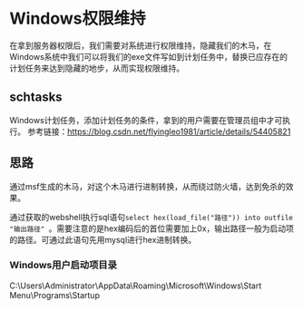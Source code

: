 # Windows权限维持
在拿到服务器权限后，我们需要对系统进行权限维持，隐藏我们的木马，在Windows系统中我们可以将我们的exe文件写如到计划任务中，替换已应存在的计划任务来达到隐藏的地步，从而实现权限维持。

## schtasks
Windows计划任务，添加计划任务的条件，拿到的用户需要在管理员组中才可执行。
参考链接：https://blog.csdn.net/flyingleo1981/article/details/54405821

## 思路
通过msf生成的木马，对这个木马进行进制转换，从而绕过防火墙，达到免杀的效果。

通过获取的webshell执行sql语句`select hex(load_file("路径")) into outfile "输出路径" `。需要注意的是hex编码后的首位需要加上0x，输出路径一般为启动项的路径。可通过此语句先用mysql进行hex进制转换。

### Windows用户启动项目录
C:\Users\Administrator\AppData\Roaming\Microsoft\Windows\Start Menu\Programs\Startup
